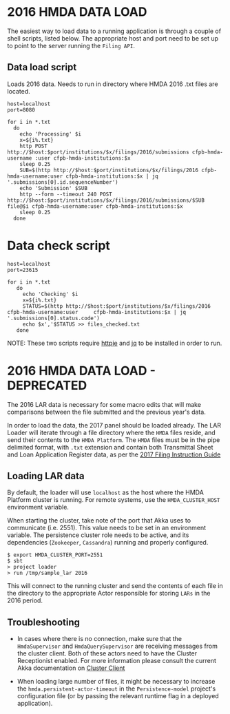 # 2016 HMDA DATA LOAD

The easiest way to load data to a running application is through a couple of shell scripts, listed below. The appropriate
host and port need to be set up to point to the server running the `Filing API`.

## Data load script

Loads 2016 data. Needs to run in directory where HMDA 2016 .txt files are located.

```shell
host=localhost
port=8080

for i in *.txt
  do
    echo 'Processing' $i
    x=${i%.txt}
    http POST http://$host:$port/institutions/$x/filings/2016/submissions cfpb-hmda-username :user cfpb-hmda-institutions:$x
    sleep 0.25
    SUB=$(http http://$host:$port/institutions/$x/filings/2016 cfpb-hmda-username:user cfpb-hmda-institutions:$x | jq '.submissions[0].id.sequenceNumber')
    echo 'Submission' $SUB
    http --form --timeout 240 POST http://$host:$port/institutions/$x/filings/2016/submissions/$SUB file@$i cfpb-hmda-username:user cfpb-hmda-institutions:$x
    sleep 0.25
  done
```

# Data check script

```shell
host=localhost
port=23615

for i in *.txt
   do
     echo 'Checking' $i
     x=${i%.txt}
     STATUS=$(http http://$host:$port/institutions/$x/filings/2016 cfpb-hmda-username:user     cfpb-hmda-institutions:$x | jq '.submissions[0].status.code')
     echo $x','$STATUS >> files_checked.txt
   done
```


NOTE: These two scripts require [httpie](https://httpie.org/) and [jq](https://stedolan.github.io/jq/) to be installed in order to run.


# 2016 HMDA DATA LOAD - DEPRECATED

The 2016 LAR data is necessary for some macro edits that will make comparisons between the file submitted and the previous year's data.

In order to load the data, the 2017 panel should be loaded already. The LAR Loader will iterate through a file directory where the `HMDA` files reside,
and send their contents to the `HMDA Platform`. The `HMDA` files must be in the pipe delimited format, with `.txt` extension and contain both Transmittal Sheet
and Loan Application Register data, as per the [2017 Filing Instruction Guide](https://www.consumerfinance.gov/data-research/hmda/static/for-filers/2017/2017-HMDA-FIG.pdf)


## Loading LAR data

By default, the loader will use `localhost` as the host where the HMDA Platform cluster is running. For remote systems, use the `HMDA_CLUSTER_HOST` environment variable.

When starting the cluster, take note of the port that Akka uses to communicate (i.e. 2551). This value needs to be set in an environment variable.
The persistence cluster role needs to be active, and its dependencies (`Zookeeper`, `Cassandra`) running and properly configured.

```shell
$ export HMDA_CLUSTER_PORT=2551
$ sbt
> project loader
> run /tmp/sample_lar 2016
```

This will connect to the running cluster and send the contents of each file in the directory to the appropriate Actor responsible for storing `LARs` in the 2016 period.

## Troubleshooting

* In cases where there is no connection, make sure that the `HmdaSupervisor` and `HmdaQuerySupervisor` are receiving messages from the cluster client. Both of these actors
need to have the Cluster Receptionist enabled. For more information please consult the current Akka documentation on [Cluster Client](https://doc.akka.io/docs/akka/current/scala/cluster-client.html)

* When loading large number of files, it might be necessary to increase the `hmda.persistent-actor-timeout` in the `Persistence-model` project's configuration file (or by passing the relevant
runtime flag in a deployed application).

